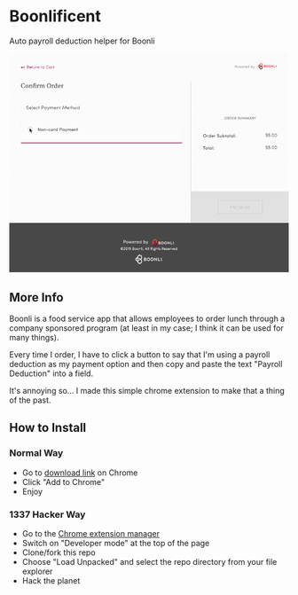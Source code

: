 # Boonlificent

Auto payroll deduction helper for Boonli

![boonlificent sample](.github/boonlificent.gif)

## More Info

Boonli is a food service app that allows employees to order lunch through a company sponsored program (at least in my case; I think it can be used for many things).

Every time I order, I have to click a button to say that I'm using a payroll deduction as my payment option and then copy and paste the text "Payroll Deduction" into a field.

It's annoying so... I made this simple chrome extension to make that a thing of the past.

## How to Install

### Normal Way

-   Go to [download link](https://chrome.google.com/webstore/detail/boonlificent/eiopcolccklfeplgjkidcjgdbociafmg) on Chrome
-   Click "Add to Chrome"
-   Enjoy

### 1337 Hacker Way

-   Go to the [Chrome extension manager](chrome://extensions)
-   Switch on "Developer mode" at the top of the page
-   Clone/fork this repo
-   Choose "Load Unpacked" and select the repo directory from your file explorer
-   Hack the planet
